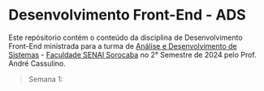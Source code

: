 # Desenvolvimento Front-End - ADS
Este repósitorio contém o conteúdo da disciplina de Desenvolvimento Front-End ministrada para a turma de [Análise e Desenvolvimento de Sistemas](https://faculdades.sp.senai.br/curso/102901/tecnologo-em-analise-e-desenvolvimento-de-sistemas) - [Faculdade SENAI Sorocaba](https://sp.senai.br/unidade/sorocaba/) no 2° Semestre de 2024 pelo Prof. André Cassulino.

> Semana 1:
